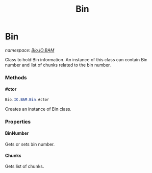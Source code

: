 ﻿---
title: Bin
---

# Bin
_namespace: [Bio.IO.BAM](N-Bio.IO.BAM.html)_

Class to hold Bin information.
 An instance of this class can contain Bin number and list of chunks related to the bin number.

### Methods

#### #ctor
```csharp
Bio.IO.BAM.Bin.#ctor
```
Creates an instance of Bin class.



### Properties

#### BinNumber
Gets or sets bin number.
#### Chunks
Gets list of chunks.

